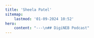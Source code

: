 ```yaml
---
title: 'Sheela Patel'
sitemap:
    lastmod: '01-09-2024 10:52'
hero:
    content: "---\n## DigiNEB Podcast"
---
```


